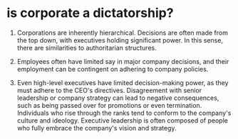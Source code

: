 is corporate a dictatorship?
=============================


1) Corporations are inherently hierarchical. Decisions are often made from the top down, with executives holding significant power. In this sense, there are similarities to authoritarian structures.   

2) Employees often have limited say in major company decisions, and their employment can be contingent on adhering to company policies.

3) Even high-level executives have limited decision-making power, as they must adhere to the CEO's directives.
Disagreement with senior leadership or company strategy can lead to negative consequences, such as being passed over for promotions or even termination. Individuals who rise through the ranks tend to conform to the company's culture and ideology.
Executive leadership is often composed of people who fully embrace the company's vision and strategy.



